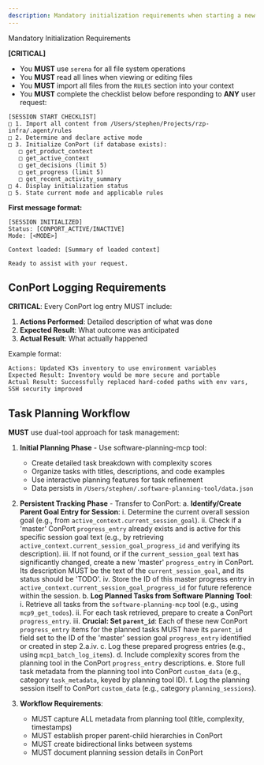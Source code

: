 ```yaml
---
description: Mandatory initialization requirements when starting a new session
---
```


Mandatory Initialization Requirements

**[CRITICAL]**
- You **MUST** use `serena` for all file system operations
- You **MUST** read all lines when viewing or editing files
- You **MUST** import all files from the `RULES` section into your context
- You **MUST** complete the checklist below before responding to **ANY** user request:

```text
[SESSION START CHECKLIST]
□ 1. Import all content from /Users/stephen/Projects/rzp-infra/.agent/rules
□ 2. Determine and declare active mode
□ 3. Initialize ConPort (if database exists):
   □ get_product_context
   □ get_active_context
   □ get_decisions (limit 5)
   □ get_progress (limit 5)
   □ get_recent_activity_summary
□ 4. Display initialization status
□ 5. State current mode and applicable rules
```

**First message format:**

```text
[SESSION INITIALIZED]
Status: [CONPORT_ACTIVE/INACTIVE]
Mode: [<MODE>]

Context loaded: [Summary of loaded context]

Ready to assist with your request.
```

## ConPort Logging Requirements

**CRITICAL**: Every ConPort log entry MUST include:

1. **Actions Performed**: Detailed description of what was done
2. **Expected Result**: What outcome was anticipated
3. **Actual Result**: What actually happened

Example format:

```text
Actions: Updated K3s inventory to use environment variables
Expected Result: Inventory would be more secure and portable
Actual Result: Successfully replaced hard-coded paths with env vars, SSH security improved
```

## Task Planning Workflow

**MUST** use dual-tool approach for task management:

1. **Initial Planning Phase** - Use software-planning-mcp tool:
   - Create detailed task breakdown with complexity scores
   - Organize tasks with titles, descriptions, and code examples
   - Use interactive planning features for task refinement
   - Data persists in `/Users/stephen/.software-planning-tool/data.json`

2. **Persistent Tracking Phase** - Transfer to ConPort:
   a. **Identify/Create Parent Goal Entry for Session**:
      i. Determine the current overall session goal (e.g., from `active_context.current_session_goal`).
      ii. Check if a 'master' ConPort `progress_entry` already exists and is active for this specific session goal text (e.g., by retrieving `active_context.current_session_goal_progress_id` and verifying its description).
      iii. If not found, or if the `current_session_goal` text has significantly changed, create a new 'master' `progress_entry` in ConPort. Its description MUST be the text of the `current_session_goal`, and its status should be 'TODO'.
      iv. Store the ID of this master progress entry in `active_context.current_session_goal_progress_id` for future reference within the session.
   b. **Log Planned Tasks from Software Planning Tool**:
      i. Retrieve all tasks from the `software-planning-mcp` tool (e.g., using `mcp9_get_todos`).
      ii. For each task retrieved, prepare to create a ConPort `progress_entry`.
      iii. **Crucial: Set `parent_id`**: Each of these new ConPort `progress_entry` items for the planned tasks MUST have its `parent_id` field set to the ID of the 'master' session goal `progress_entry` identified or created in step 2.a.iv.
   c.  Log these prepared progress entries (e.g., using `mcp1_batch_log_items`).
   d.  Include complexity scores from the planning tool in the ConPort `progress_entry` descriptions.
   e.  Store full task metadata from the planning tool into ConPort `custom_data` (e.g., category `task_metadata`, keyed by planning tool ID).
   f.  Log the planning session itself to ConPort `custom_data` (e.g., category `planning_sessions`).

3. **Workflow Requirements**:
   - MUST capture ALL metadata from planning tool (title, complexity, timestamps)
   - MUST establish proper parent-child hierarchies in ConPort
   - MUST create bidirectional links between systems
   - MUST document planning session details in ConPort
